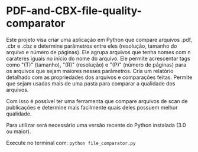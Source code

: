 # PDF-and-CBX-file-quality-comparator

Este projeto visa criar uma aplicação em Python que compare arquivos .pdf, .cbr e .cbz e determine parâmetros entre eles (resolução, tamanho do arquivo e número de páginas). 
Ele agrupa arquivos que tenha nomes com n carateres iguais no início do nome do arquivo. Ele permite acrescentar tags como "(T)" (tamanho), "(R)" (resolução) e "(P)" (número de páginas) para os arquivos que sejam maiores nesses parâmetros.
Cria um relatório detalhado com as propriedades dos arquivos e comparações feitas.
Permite que sejam usadas mais de uma pasta para comparar a qualidade dos arquivos.

Com isso é possível ter uma ferramenta que compare arquivos de scan de publicações e determine mais facilmente quais deles possuem melhor qualidade.

Para utilizar será necessário uma versão recente do Python instalada (3.0 ou maior).

Execute no terminal com:
``python file_comparator.py``
